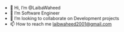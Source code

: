 - 👋 Hi, I’m @LaibaWaheed
- 👀 I’m Software Engineer
- 💞️ I’m looking to collaborate on Development projects
- 📫 How to reach me laibwaheed2001@gmail.com

<!---
LaibaWaheed/LaibaWaheed is a ✨ special ✨ repository because its `README.md` (this file) appears on your GitHub profile.
You can click the Preview link to take a look at your changes.
--->
